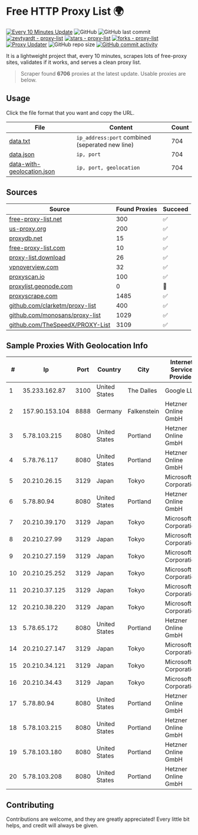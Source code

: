 
# Free HTTP Proxy List 🌍

[![Every 10 Minutes Update](https://github.com/mertguvencli/http-proxy-list/actions/workflows/main.yml/badge.svg?branch=main)](https://github.com/mertguvencli/http-proxy-list/actions/workflows/main.yml)
![GitHub](https://img.shields.io/github/license/mertguvencli/http-proxy-list)
![GitHub last commit](https://img.shields.io/github/last-commit/mertguvencli/http-proxy-list)
[![zevtyardt - proxy-list](https://img.shields.io/static/v1?label=zevtyardt&message=proxy-list&color=blue&logo=github)](https://github.com/zevtyardt/proxy-list "Go to GitHub repo")
[![stars - proxy-list](https://img.shields.io/github/stars/zevtyardt/proxy-list?style=social)](https://github.com/zevtyardt/proxy-list)
[![forks - proxy-list](https://img.shields.io/github/forks/zevtyardt/proxy-list?style=social)](https://github.com/zevtyardt/proxy-list)
[![Proxy Updater](https://github.com/zevtyardt/proxy-list/workflows/Proxy%20Updater/badge.svg)](https://github.com/zevtyardt/proxy-list/actions?query=workflow:"Proxy+Updater")
![GitHub repo size](https://img.shields.io/github/repo-size/zevtyardt/proxy-list)
[![GitHub commit activity](https://img.shields.io/github/commit-activity/m/zevtyardt/proxy-list?logo=commits)](https://github.com/zevtyardt/proxy-list/commits/main)

It is a lightweight project that, every 10 minutes, scrapes lots of free-proxy sites, validates if it works, and serves a clean proxy list.

> Scraper found **6706** proxies at the latest update. Usable proxies are below.

## Usage

Click the file format that you want and copy the URL.

|File|Content|Count|
|----|-------|-----|
|[data.txt](https://raw.githubusercontent.com/mertguvencli/http-proxy-list/main/proxy-list/data.txt)|`ip_address:port` combined (seperated new line)|704|
|[data.json](https://raw.githubusercontent.com/mertguvencli/http-proxy-list/main/proxy-list/data.json)|`ip, port`|704|
|[data-with-geolocation.json](https://raw.githubusercontent.com/mertguvencli/http-proxy-list/main/proxy-list/data-with-geolocation.json)|`ip, port, geolocation`|704|

## Sources

|Source|Found Proxies|Succeed|
|------|-------------|-------|
|[free-proxy-list.net](https://free-proxy-list.net)|300|✅|
|[us-proxy.org](https://www.us-proxy.org)|200|✅|
|[proxydb.net](http://proxydb.net)|15|✅|
|[free-proxy-list.com](https://free-proxy-list.com/?page=&port=&type%5B%5D=http&type%5B%5D=https&up_time=0&search=Search)|10|✅|
|[proxy-list.download](https://www.proxy-list.download/HTTP)|26|✅|
|[vpnoverview.com](https://vpnoverview.com/privacy/anonymous-browsing/free-proxy-servers)|32|✅|
|[proxyscan.io](https://www.proxyscan.io)|100|✅|
|[proxylist.geonode.com](https://proxylist.geonode.com/api/proxy-list?limit=300&page=1&sort_by=lastChecked&sort_type=desc&protocols=http,https)|0|🚫|
|[proxyscrape.com](https://api.proxyscrape.com/v2/?request=displayproxies&protocol=http&timeout=10000&country=all&ssl=all&anonymity=all)|1485|✅|
|[github.com/clarketm/proxy-list](https://raw.githubusercontent.com/clarketm/proxy-list/master/proxy-list-raw.txt)|400|✅|
|[github.com/monosans/proxy-list](https://raw.githubusercontent.com/monosans/proxy-list/main/proxies/http.txt)|1029|✅|
|[github.com/TheSpeedX/PROXY-List](https://raw.githubusercontent.com/TheSpeedX/PROXY-List/master/http.txt)|3109|✅|


## Sample Proxies With Geolocation Info

|#|Ip|Port|Country|City|Internet Service Provider|
|-|--|----|-------|----|-------------------------|
|1|35.233.162.87|3100|United States|The Dalles|Google LLC|
|2|157.90.153.104|8888|Germany|Falkenstein|Hetzner Online GmbH|
|3|5.78.103.215|8080|United States|Portland|Hetzner Online GmbH|
|4|5.78.76.117|8080|United States|Portland|Hetzner Online GmbH|
|5|20.210.26.15|3129|Japan|Tokyo|Microsoft Corporation|
|6|5.78.80.94|8080|United States|Portland|Hetzner Online GmbH|
|7|20.210.39.170|3129|Japan|Tokyo|Microsoft Corporation|
|8|20.210.27.99|3129|Japan|Tokyo|Microsoft Corporation|
|9|20.210.27.159|3129|Japan|Tokyo|Microsoft Corporation|
|10|20.210.25.252|3129|Japan|Tokyo|Microsoft Corporation|
|11|20.210.37.125|3129|Japan|Tokyo|Microsoft Corporation|
|12|20.210.38.220|3129|Japan|Tokyo|Microsoft Corporation|
|13|5.78.65.172|8080|United States|Portland|Hetzner Online GmbH|
|14|20.210.27.147|3129|Japan|Tokyo|Microsoft Corporation|
|15|20.210.34.121|3129|Japan|Tokyo|Microsoft Corporation|
|16|20.210.34.43|3129|Japan|Tokyo|Microsoft Corporation|
|17|5.78.80.94|8080|United States|Portland|Hetzner Online GmbH|
|18|5.78.103.215|8080|United States|Portland|Hetzner Online GmbH|
|19|5.78.103.180|8080|United States|Portland|Hetzner Online GmbH|
|20|5.78.103.208|8080|United States|Portland|Hetzner Online GmbH|



## Contributing

Contributions are welcome, and they are greatly appreciated! Every
little bit helps, and credit will always be given.

